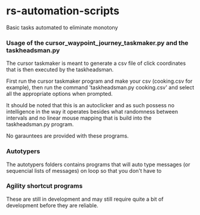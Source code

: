 # rs-automation-scripts
Basic tasks automated to eliminate monotony





### Usage of the cursor_waypoint_journey_taskmaker.py and the taskheadsman.py


The cursor taskmaker is meant to generate a csv file of click coordinates that is then executed by the taskheadsman.

First run the cursor taskmaker program and make your csv (cooking.csv for example), then run the command 'taskheadsman.py cooking.csv' and select all the appropriate options when prompted.


It should be noted that this is an autoclicker and as such possess no intelligence in the way it operates besides what randomness between intervals and no linear mouse mapping that is build into the taskheadsman.py program.


No garauntees are provided with these programs.



### Autotypers


The autotypers folders contains programs that will auto type messages (or sequencial lists of messages) on loop so that you don't have to




### Agility shortcut programs


These are still in development and may still require quite a bit of development before they are reliable.







